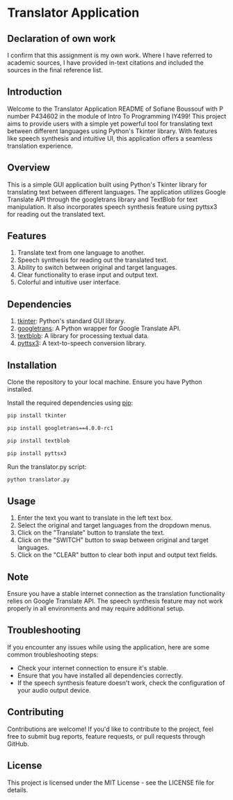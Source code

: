 # Translator Application

## Declaration of own work
I confirm that this assignment is my own work.
Where I have referred to academic sources, I have provided in-text citations and included the sources in the final reference list.

## Introduction
Welcome to the Translator Application README of Sofiane Boussouf with P number P434602 in the module of Intro To Programming IY499! This project aims to provide users with a simple yet powerful tool for translating text between different languages using Python's Tkinter library. With features like speech synthesis and intuitive UI, this application offers a seamless translation experience.

## Overview
This is a simple GUI application built using Python's Tkinter library for translating text between different languages. The application utilizes Google Translate API through the googletrans library and TextBlob for text manipulation. It also incorporates speech synthesis feature using pyttsx3 for reading out the translated text.

## Features
1. Translate text from one language to another.
2. Speech synthesis for reading out the translated text.
3. Ability to switch between original and target languages.
4. Clear functionality to erase input and output text.
5. Colorful and intuitive user interface.

## Dependencies
1. [tkinter](https://docs.python.org/3/library/tkinter.html): Python's standard GUI library.
2. [googletrans](https://pypi.org/project/googletrans/): A Python wrapper for Google Translate API.
3. [textblob](https://textblob.readthedocs.io/en/dev/): A library for processing textual data.
4. [pyttsx3](https://pypi.org/project/pyttsx3/): A text-to-speech conversion library.

## Installation
Clone the repository to your local machine.
Ensure you have Python installed.

Install the required dependencies using [pip](https://pip.pypa.io/en/stable/):

```bash
pip install tkinter
```
```bash
pip install googletrans==4.0.0-rc1
```
```bash
pip install textblob
```
```bash
pip install pyttsx3
```

Run the translator.py script:

```bash
python translator.py
```

## Usage
1. Enter the text you want to translate in the left text box.
2. Select the original and target languages from the dropdown menus.
3. Click on the "Translate" button to translate the text.
4. Click on the "SWITCH" button to swap between original and target languages.
5. Click on the "CLEAR" button to clear both input and output text fields.

## Note
Ensure you have a stable internet connection as the translation functionality relies on Google Translate API.
The speech synthesis feature may not work properly in all environments and may require additional setup.

## Troubleshooting
If you encounter any issues while using the application, here are some common troubleshooting steps:

* Check your internet connection to ensure it's stable.
* Ensure that you have installed all dependencies correctly.
* If the speech synthesis feature doesn't work, check the configuration of your audio output device.

## Contributing
Contributions are welcome! If you'd like to contribute to the project, feel free to submit bug reports, feature requests, or pull requests through GitHub.

## License
This project is licensed under the MIT License - see the LICENSE file for details.
